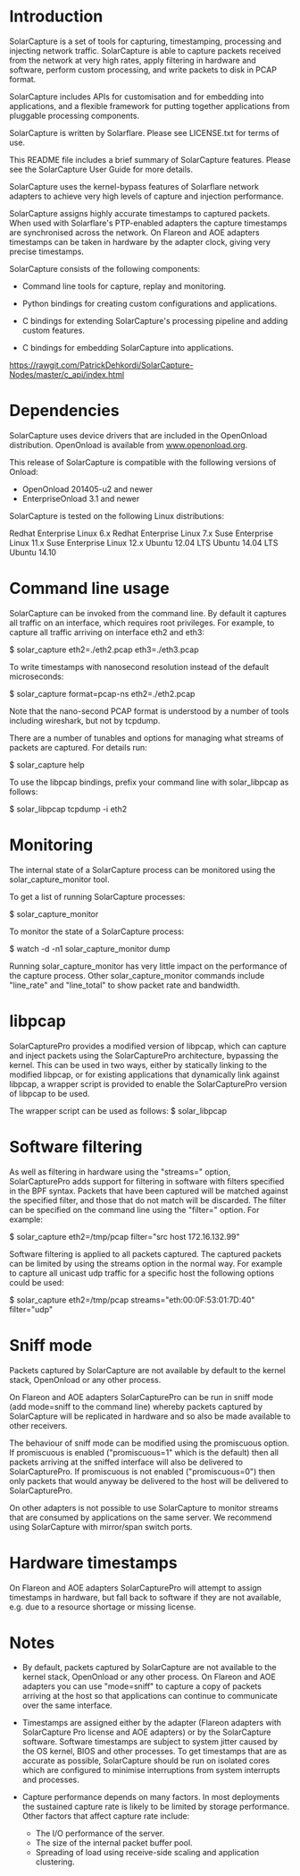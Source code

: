 Introduction
============

 SolarCapture is a set of tools for capturing, timestamping, processing and
 injecting network traffic.  SolarCapture is able to capture packets
 received from the network at very high rates, apply filtering in hardware
 and software, perform custom processing, and write packets to disk in PCAP
 format.

 SolarCapture includes APIs for customisation and for embedding into
 applications, and a flexible framework for putting together applications
 from pluggable processing components.

 SolarCapture is written by Solarflare.  Please see LICENSE.txt for terms
 of use.

 This README file includes a brief summary of SolarCapture features.
 Please see the SolarCapture User Guide for more details.

 SolarCapture uses the kernel-bypass features of Solarflare network
 adapters to achieve very high levels of capture and injection performance.

 SolarCapture assigns highly accurate timestamps to captured packets.  When
 used with Solarflare's PTP-enabled adapters the capture timestamps are
 synchronised across the network.  On Flareon and AOE adapters timestamps
 can be taken in hardware by the adapter clock, giving very precise
 timestamps.

 SolarCapture consists of the following components:

 - Command line tools for capture, replay and monitoring.

 - Python bindings for creating custom configurations and applications.

 - C bindings for extending SolarCapture's processing pipeline and adding
   custom features.

 - C bindings for embedding SolarCapture into applications.
 
 https://rawgit.com/PatrickDehkordi/SolarCapture-Nodes/master/c_api/index.html


Dependencies
============

 SolarCapture uses device drivers that are included in the OpenOnload
 distribution.  OpenOnload is available from www.openonload.org.

 This release of SolarCapture is compatible with the following
 versions of Onload:

   * OpenOnload 201405-u2 and newer
   * EnterpriseOnload 3.1 and newer

 SolarCapture is tested on the following Linux distributions:

   Redhat Enterprise Linux 6.x
   Redhat Enterprise Linux 7.x
   Suse Enterprise Linux 11.x
   Suse Enterprise Linux 12.x
   Ubuntu 12.04 LTS
   Ubuntu 14.04 LTS
   Ubuntu 14.10


Command line usage
==================

 SolarCapture can be invoked from the command line.  By default it
 captures all traffic on an interface, which requires root privileges.
 For example, to capture all traffic arriving on interface eth2 and
 eth3:

   $ solar_capture eth2=./eth2.pcap eth3=./eth3.pcap

 To write timestamps with nanosecond resolution instead of the default
 microseconds:

   $ solar_capture format=pcap-ns eth2=./eth2.pcap

 Note that the nano-second PCAP format is understood by a number of
 tools including wireshark, but not by tcpdump.

 There are a number of tunables and options for managing what streams
 of packets are captured.  For details run:

   $ solar_capture help

 To use the libpcap bindings, prefix your command line with solar_libpcap
 as follows:

   $ solar_libpcap tcpdump -i eth2


Monitoring
==========

 The internal state of a SolarCapture process can be monitored using
 the solar_capture_monitor tool.

 To get a list of running SolarCapture processes:

   $ solar_capture_monitor

 To monitor the state of a SolarCapture process:

   $ watch -d -n1 solar_capture_monitor <pid> dump

 Running solar_capture_monitor has very little impact on the performance of
 the capture process. Other solar_capture_monitor commands include
 "line_rate" and "line_total" to show packet rate and bandwidth.


libpcap
=======

 SolarCapturePro provides a modified version of libpcap, which can
 capture and inject packets using the SolarCapturePro architecture,
 bypassing the kernel.  This can be used in two ways, either by
 statically linking to the modified libpcap, or for existing
 applications that dynamically link against libpcap, a wrapper script
 is provided to enable the SolarCapturePro version of libpcap to be
 used.

 The wrapper script can be used as follows:
  $ solar_libpcap <application>


Software filtering
==================

 As well as filtering in hardware using the "streams=" option,
 SolarCapturePro adds support for filtering in software with filters
 specified in the BPF syntax.  Packets that have been captured will be
 matched against the specified filter, and those that do not match
 will be discarded.  The filter can be specified on the command line
 using the "filter=<bpf-filter-string>" option.  For example:

  $ solar_capture eth2=/tmp/pcap filter="src host 172.16.132.99"

 Software filtering is applied to all packets captured.  The captured
 packets can be limited by using the streams option in the normal way.
 For example to capture all unicast udp traffic for a specific host
 the following options could be used:

  $ solar_capture eth2=/tmp/pcap streams="eth:00:0F:53:01:7D:40" filter="udp"


Sniff mode 
==========

 Packets captured by SolarCapture are not available by default to
 the kernel stack, OpenOnload or any other process.

 On Flareon and AOE adapters SolarCapturePro can be run in sniff mode
 (add mode=sniff to the command line) whereby packets captured by
 SolarCapture will be replicated in hardware and so also be made
 available to other receivers.
 
 The behaviour of sniff mode can be modified using the promiscuous
 option.  If promiscuous is enabled ("promiscuous=1" which is the
 default) then all packets arriving at the sniffed interface will also
 be delivered to SolarCapturePro.  If promiscuous is not enabled
 ("promiscuous=0") then only packets that would anyway be delivered to
 the host will be delivered to SolarCapturePro.

 On other adapters is not possible to use SolarCapture to monitor
 streams that are consumed by applications on the same server.  We
 recommend using SolarCapture with mirror/span switch ports.


Hardware timestamps
===================

 On Flareon and AOE adapters SolarCapturePro will attempt to assign
 timestamps in hardware, but fall back to software if they are not
 available, e.g. due to a resource shortage or missing license.


Notes
=====

 - By default, packets captured by SolarCapture are not available to the
   kernel stack, OpenOnload or any other process.  On Flareon and AOE
   adapters you can use "mode=sniff" to capture a copy of packets arriving
   at the host so that applications can continue to communicate over the
   same interface.

 - Timestamps are assigned either by the adapter (Flareon adapters with
   SolarCapture Pro license and AOE adapters) or by the SolarCapture
   software.  Software timestamps are subject to system jitter caused by
   the OS kernel, BIOS and other processes.  To get timestamps that are as
   accurate as possible, SolarCapture should be run on isolated cores which
   are configured to minimise interruptions from system interrupts and
   processes.

 - Capture performance depends on many factors.  In most deployments the
   sustained capture rate is likely to be limited by storage performance.
   Other factors that affect capture rate include:

   * The I/O performance of the server.
   * The size of the internal packet buffer pool.
   * Spreading of load using receive-side scaling and application clustering.


